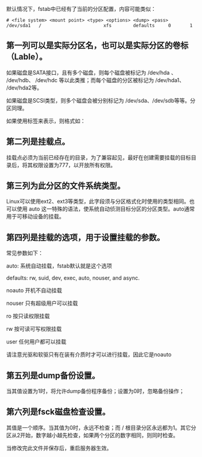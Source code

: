 默认情况下，fstab中已经有了当前的分区配置，内容可能类似：

```/etc/fstab
# <file system> <mount point> <type> <options> <dump> <pass>
/dev/sda1   /                       xfs        defaults     0       1
```


## 第一列可以是实际分区名，也可以是实际分区的卷标（Lable）。
如果磁盘是SATA接口，且有多个磁盘，则每个磁盘被标记为 /dev/hda 、 /dev/hdb、 /dev/hdc 等以此类推；而每个磁盘的分区被标记为 /dev/hda1、 /dev/hda2等。

如果磁盘是SCSI类型，则多个磁盘会被分别标记为 /dev/sda、/dev/sdb等等。分区同理。

如果使用标签来表示，则格式如：

 
## 第二列是挂载点。
挂载点必须为当前已经存在的目录，为了兼容起见，最好在创建需要挂载的目标目录后，将其权限设置为777，以开放所有权限。

 

## 第三列为此分区的文件系统类型。
Linux可以使用ext2、ext3等类型，此字段须与分区格式化时使用的类型相同。也可以使用 auto 这一特殊的语法，使系统自动侦测目标分区的分区类型。auto通常用于可移动设备的挂载。

 

## 第四列是挂载的选项，用于设置挂载的参数。
常见参数如下：

auto: 系统自动挂载，fstab默认就是这个选项

defaults: rw, suid, dev, exec, auto, nouser, and async.

noauto 开机不自动挂载

nouser 只有超级用户可以挂载

ro 按只读权限挂载

rw 按可读可写权限挂载

user 任何用户都可以挂载

请注意光驱和软驱只有在装有介质时才可以进行挂载，因此它是noauto

## 第五列是dump备份设置。
当其值设置为1时，将允许dump备份程序备份；设置为0时，忽略备份操作；

## 第六列是fsck磁盘检查设置。
其值是一个顺序。当其值为0时，永远不检查；而 / 根目录分区永远都为1。其它分区从2开始，数字越小越先检查，如果两个分区的数字相同，则同时检查。

当修改完此文件并保存后，重启服务器生效。


